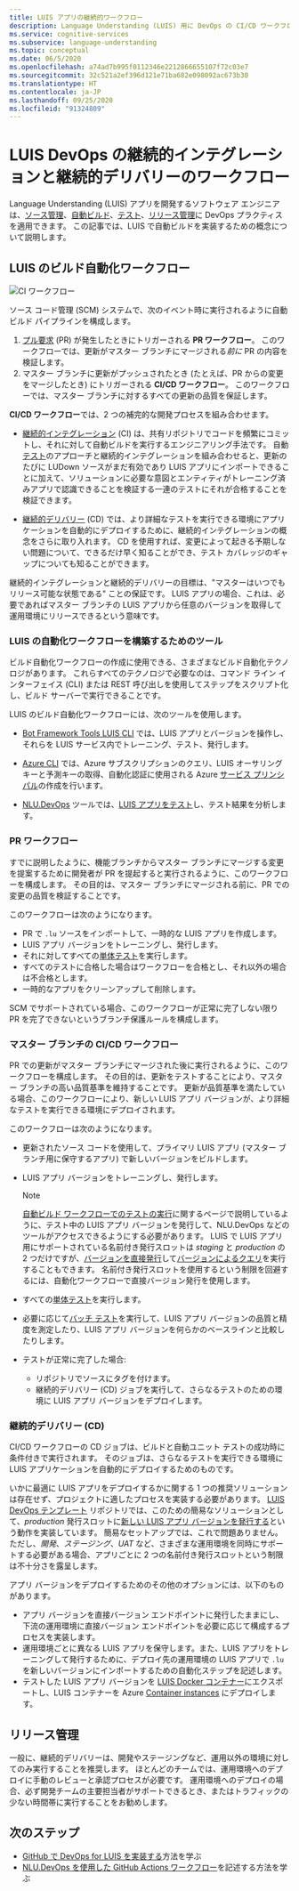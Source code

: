 ```yaml
---
title: LUIS アプリの継続的ワークフロー
description: Language Understanding (LUIS) 用に DevOps の CI/CD ワークフローを実装する方法。
ms.service: cognitive-services
ms.subservice: language-understanding
ms.topic: conceptual
ms.date: 06/5/2020
ms.openlocfilehash: a74ad7b995f0112346e2212866655107f72c03e7
ms.sourcegitcommit: 32c521a2ef396d121e71ba682e098092ac673b30
ms.translationtype: HT
ms.contentlocale: ja-JP
ms.lasthandoff: 09/25/2020
ms.locfileid: "91324809"
---
```

# <a name="continuous-integration-and-continuous-delivery-workflows-for-luis-devops"></a>LUIS DevOps の継続的インテグレーションと継続的デリバリーのワークフロー

Language Understanding (LUIS) アプリを開発するソフトウェア エンジニアは、[ソース管理](luis-concept-devops-sourcecontrol.md)、[自動ビルド](luis-concept-devops-automation.md)、[テスト](luis-concept-devops-testing.md)、[リリース管理](luis-concept-devops-automation.md#release-management)に DevOps プラクティスを適用できます。 この記事では、LUIS で自動ビルドを実装するための概念について説明します。

## <a name="build-automation-workflows-for-luis"></a>LUIS のビルド自動化ワークフロー

![CI ワークフロー](./media/luis-concept-devops-automation/luis-automation.png)

ソース コード管理 (SCM) システムで、次のイベント時に実行されるように自動ビルド パイプラインを構成します。

1. [プル要求](https://help.github.com/github/collaborating-with-issues-and-pull-requests/about-pull-requests) (PR) が発生したときにトリガーされる **PR ワークフロー**。 このワークフローでは、更新がマスター ブランチにマージされる*前に* PR の内容を検証します。
1. マスター ブランチに更新がプッシュされたとき (たとえば、PR からの変更をマージしたとき) にトリガーされる **CI/CD ワークフロー**。 このワークフローでは、マスター ブランチに対するすべての更新の品質を保証します。

**CI/CD ワークフロー**では、2 つの補完的な開発プロセスを組み合わせます。

* [継続的インテグレーション](https://docs.microsoft.com/azure/devops/learn/what-is-continuous-integration) (CI) は、共有リポジトリでコードを頻繁にコミットし、それに対して自動ビルドを実行するエンジニアリング手法です。 自動[テスト](luis-concept-devops-testing.md)のアプローチと継続的インテグレーションを組み合わせると、更新のたびに LUDown ソースがまだ有効であり LUIS アプリにインポートできることに加えて、ソリューションに必要な意図とエンティティがトレーニング済みアプリで認識できることを検証する一連のテストにそれが合格することを検証できます。

* [継続的デリバリー](https://docs.microsoft.com/azure/devops/learn/what-is-continuous-delivery) (CD) では、より詳細なテストを実行できる環境にアプリケーションを自動的にデプロイするために、継続的インテグレーションの概念をさらに取り入れます。 CD を使用すれば、変更によって起きる予期しない問題について、できるだけ早く知ることができ、テスト カバレッジのギャップについても知ることができます。

継続的インテグレーションと継続的デリバリーの目標は、"マスターはいつでもリリース可能な状態である" ことの保証です。 LUIS アプリの場合、これは、必要であればマスター ブランチの LUIS アプリから任意のバージョンを取得して運用環境にリリースできるという意味です。

### <a name="tools-for-building-automation-workflows-for-luis"></a>LUIS の自動化ワークフローを構築するためのツール

ビルド自動化ワークフローの作成に使用できる、さまざまなビルド自動化テクノロジがあります。 これらすべてのテクノロジで必要なのは、コマンド ライン インターフェイス (CLI) または REST 呼び出しを使用してステップをスクリプト化し、ビルド サーバーで実行できることです。

LUIS のビルド自動化ワークフローには、次のツールを使用します。

* [Bot Framework Tools LUIS CLI](https://github.com/microsoft/botbuilder-tools/tree/master/packages/LUIS) では、LUIS アプリとバージョンを操作し、それらを LUIS サービス内でトレーニング、テスト、発行します。

* [Azure CLI](https://docs.microsoft.com/cli/azure/?view=azure-cli-latest) では、Azure サブスクリプションのクエリ、LUIS オーサリング キーと予測キーの取得、自動化認証に使用される Azure [サービス プリンシパル](https://docs.microsoft.com/cli/azure/ad/sp?view=azure-cli-latest)の作成を行います。

* [NLU.DevOps](https://github.com/microsoft/NLU.DevOps) ツールでは、[LUIS アプリをテスト](luis-concept-devops-testing.md)し、テスト結果を分析します。

### <a name="the-pr-workflow"></a>PR ワークフロー

すでに説明したように、機能ブランチからマスター ブランチにマージする変更を提案するために開発者が PR を提起すると実行されるように、このワークフローを構成します。 その目的は、マスター ブランチにマージされる前に、PR での変更の品質を検証することです。

このワークフローは次のようになります。

* PR で `.lu` ソースをインポートして、一時的な LUIS アプリを作成します。
* LUIS アプリ バージョンをトレーニングし、発行します。
* それに対してすべての[単体テスト](luis-concept-devops-testing.md)を実行します。
* すべてのテストに合格した場合はワークフローを合格とし、それ以外の場合は不合格とします。
* 一時的なアプリをクリーンアップして削除します。

SCM でサポートされている場合、このワークフローが正常に完了しない限り PR を完了できないというブランチ保護ルールを構成します。

### <a name="the-master-branch-cicd-workflow"></a>マスター ブランチの CI/CD ワークフロー

PR での更新がマスター ブランチにマージされた後に実行されるように、このワークフローを構成します。 その目的は、更新をテストすることにより、マスター ブランチの高い品質基準を維持することです。 更新が品質基準を満たしている場合、このワークフローにより、新しい LUIS アプリ バージョンが、より詳細なテストを実行できる環境にデプロイされます。

このワークフローは次のようになります。

* 更新されたソース コードを使用して、プライマリ LUIS アプリ (マスター ブランチ用に保守するアプリ) で新しいバージョンをビルドします。

* LUIS アプリ バージョンをトレーニングし、発行します。

  > [!NOTE]
  > [自動ビルド ワークフローでのテストの実行](luis-concept-devops-testing.md#running-tests-in-an-automated-build-workflow)に関するページで説明しているように、テスト中の LUIS アプリ バージョンを発行して、NLU.DevOps などのツールがアクセスできるようにする必要があります。 LUIS で LUIS アプリ用にサポートされている名前付き発行スロットは *staging* と *production* の 2 つだけですが、[バージョンを直接発行](https://github.com/microsoft/botframework-cli/blob/master/packages/luis/README.md#bf-luisapplicationpublish)して[バージョンによるクエリ](https://docs.microsoft.com/azure/cognitive-services/luis/luis-migration-api-v3#changes-by-slot-name-and-version-name)を実行することもできます。 名前付き発行スロットを使用するという制限を回避するには、自動化ワークフローで直接バージョン発行を使用します。

* すべての[単体テスト](luis-concept-devops-testing.md)を実行します。

* 必要に応じて[バッチ テスト](luis-concept-devops-testing.md#how-to-do-unit-testing-and-batch-testing)を実行して、LUIS アプリ バージョンの品質と精度を測定したり、LUIS アプリ バージョンを何らかのベースラインと比較したりします。

* テストが正常に完了した場合:
  * リポジトリでソースにタグを付けます。
  * 継続的デリバリー (CD) ジョブを実行して、さらなるテストのための環境に LUIS アプリ バージョンをデプロイします。

### <a name="continuous-delivery-cd"></a>継続的デリバリー (CD)

CI/CD ワークフローの CD ジョブは、ビルドと自動ユニット テストの成功時に条件付きで実行されます。 そのジョブは、さらなるテストを実行できる環境に LUIS アプリケーションを自動的にデプロイするためのものです。

いかに最適に LUIS アプリをデプロイするかに関する 1 つの推奨ソリューションは存在せず、プロジェクトに適したプロセスを実装する必要があります。 [LUIS DevOps テンプレート](https://github.com/Azure-Samples/LUIS-DevOps-Template) リポジトリでは、このための簡易なソリューションとして、*production* 発行スロットに[新しい LUIS アプリ バージョンを発行する](https://docs.microsoft.com/azure/cognitive-services/luis/luis-how-to-publish-app)という動作を実装しています。 簡易なセットアップでは、これで問題ありません。 ただし、*開発*、*ステージング*、*UAT* など、さまざまな運用環境を同時にサポートする必要がある場合、アプリごとに 2 つの名前付き発行スロットという制限は不十分さを露呈します。

アプリ バージョンをデプロイするためのその他のオプションには、以下のものがあります。

* アプリ バージョンを直接バージョン エンドポイントに発行したままにし、下流の運用環境に直接バージョン エンドポイントを必要に応じて構成するプロセスを実装します。
* 運用環境ごとに異なる LUIS アプリを保守します。また、LUIS アプリをトレーニングして発行するために、デプロイ先の運用環境の LUIS アプリで `.lu` を新しいバージョンにインポートするための自動化ステップを記述します。
* テストした LUIS アプリ バージョンを [LUIS Docker コンテナー](https://docs.microsoft.com/azure/cognitive-services/luis/luis-container-howto?tabs=v3)にエクスポートし、LUIS コンテナーを Azure [Container instances](https://docs.microsoft.com/azure/container-instances/) にデプロイします。

## <a name="release-management"></a>リリース管理

一般に、継続的デリバリーは、開発やステージングなど、運用以外の環境に対してのみ実行することを推奨します。 ほとんどのチームでは、運用環境へのデプロイに手動のレビューと承認プロセスが必要です。 運用環境へのデプロイの場合、必ず開発チームの主要担当者がサポートできるとき、またはトラフィックの少ない時間帯に実行することをお勧めします。

## <a name="next-steps"></a>次のステップ

* [GitHub で DevOps for LUIS を実装する](luis-how-to-devops-with-github.md)方法を学ぶ
* [NLU.DevOps を使用した GitHub Actions ワークフロー](https://github.com/Azure-Samples/LUIS-DevOps-Template/blob/master/docs/4-pipeline.md)を記述する方法を学ぶ
